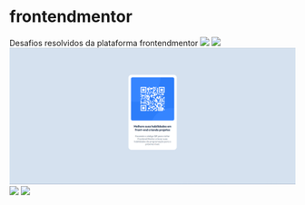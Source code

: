 # frontendmentor
 Desafios resolvidos da plataforma frontendmentor
 <img src="qrcode-resolucao/design/">
 <img src="qrcode-resolucao/design/mobile-design.jpg">
 <img src="qrcode-resolucao/design/Pagina feita - Desktop.png">
 <img src="pagina-de-receita/design/desktop-design.jpg">
 <img src="pagina-de-receita/design/mobile-design.jpg">